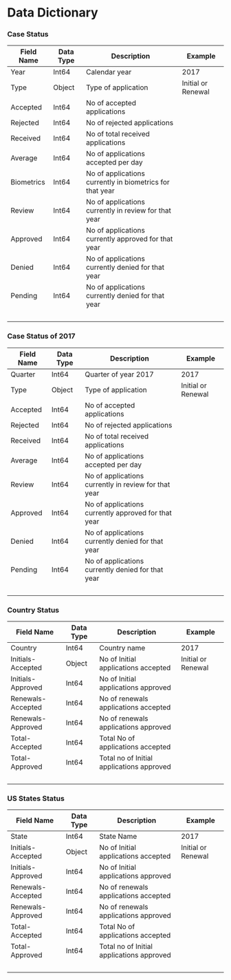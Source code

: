 # Data Dictionary
### Case Status

Field Name | Data Type | Description | Example
-- | -- | -- | --
Year | Int64 | Calendar year | 2017
Type | Object | Type of application | Initial or Renewal
Accepted | Int64 | No of accepted applications |  
Rejected | Int64 | No of rejected applications |  
Received | Int64 | No of total received   applications |  
Average | Int64 | No of applications accepted per day |  
Biometrics | Int64 | No of applications   currently in biometrics for that year |  
Review | Int64 | No of applications currently in review for that   year |  
Approved | Int64 | No of applications   currently approved for that year |  
Denied | Int64 | No of applications currently denied for that year |  
Pending | Int64 | No of applications   currently denied for that year |  
  |   |   |  


### Case Status of 2017
Field Name | Data Type | Description | Example
-- | -- | -- | --
Quarter | Int64 | Quarter of year 2017 | 2017
Type | Object | Type of application | Initial or Renewal
Accepted | Int64 | No of accepted applications |  
Rejected | Int64 | No of rejected applications |  
Received | Int64 | No of total received   applications |  
Average | Int64 | No of applications accepted per day |  
Review | Int64 | No of applications   currently in review for that year |  
Approved | Int64 | No of applications currently approved for that   year |  
Denied | Int64 | No of applications   currently denied for that year |  
Pending | Int64 | No of applications currently denied for that year |  
  |   |   |  

### Country Status

Field Name | Data Type | Description | Example
-- | -- | -- | --
Country | Int64 | Country name | 2017
Initials-Accepted | Object | No of Initial applications accepted | Initial or Renewal
Initials-Approved | Int64 | No of Initial   applications approved |  
Renewals-Accepted | Int64 | No of renewals applications accepted |  
Renewals-Approved | Int64 | No of renewals   applications approved |  
Total-Accepted | Int64 | Total No of applications accepted |  
Total-Approved | Int64 | Total no of Initial   applications approved |  
  |   |   |  


### US States Status


Field Name | Data Type | Description | Example
-- | -- | -- | --
State | Int64 | State Name | 2017
Initials-Accepted | Object | No of Initial applications accepted | Initial or Renewal
Initials-Approved | Int64 | No of Initial   applications approved |  
Renewals-Accepted | Int64 | No of renewals applications accepted |  
Renewals-Approved | Int64 | No of renewals   applications approved |  
Total-Accepted | Int64 | Total No of applications accepted |  
Total-Approved | Int64 | Total no of Initial   applications approved |  
  |   |   |  



